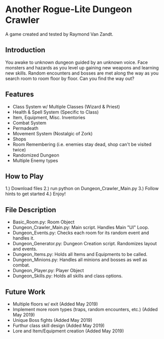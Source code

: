# Another Rogue-Lite Dungeon Crawler
A game created and tested by Raymond Van Zandt.

## Introduction
You awake to unknown dungeon guided by an unknown voice. Face monsters and hazards as you level up gaining new weapons and learning new skills. Random encounters and bosses are met along the way as you search room to room floor by floor. Can you find the way out?

## Features
- Class System w/ Multiple Classes (Wizard & Priest)
- Health & Spell System (Specific to Class)
- Item, Equipment, Misc. Inventories
- Combat System
- Permadeath
- Movement System (Nostalgic of Zork)
- Shops
- Room Remembering (i.e. enemies stay dead, shop can't be visited twice)
- Randomized Dungeon
- Multiple Enemy types

## How to Play
1.) Download files
2.) run python on Dungeon_Crawler_Main.py
3.) Follow hints to get started
4.) Enjoy!

## File Description
- Basic_Room.py: Room Object
- Dungeon_Crawler_Main.py: Main script. Handles Main "UI" Loop.
- Dungeon_Events.py: Checks each room for its random event and handles it.
- Dungeon_Generator.py: Dungeon Creation script. Randomizes layout and events.
- Dungeon_Items.py: Holds all Items and Equipments to be called.
- Dungeon_Minions.py: Handles all minions and bosses as well as combat.
- Dungeon_Player.py: Player Object
- Dungeon_Skills.py: Holds all skills and class options.

## Future Work
- Multiple floors w/ exit           (Added May 2019)
- Implement more room types (traps, random encounters, etc.)           (Added May 2019)
- Unique Boss fights                (Added May 2019)
- Furthur class skill design        (Added May 2019)
- Lore and Item/Equipment creation  (Added May 2019)
